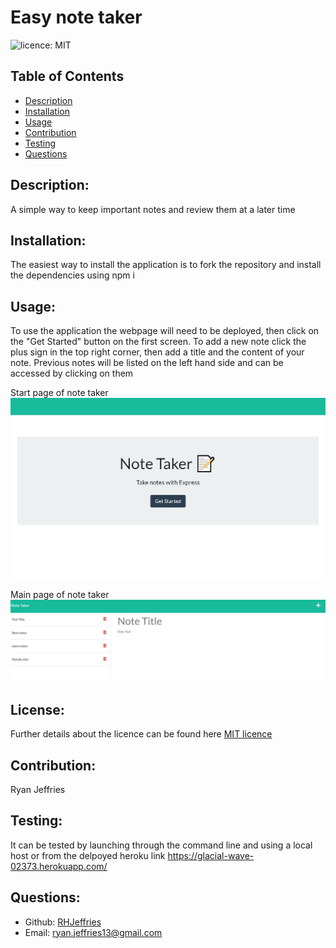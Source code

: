 # Easy note taker
  
  ![licence: MIT](https://img.shields.io/badge/license-MIT-pink)

  ## Table of Contents 
  - [Description](#description)
  - [Installation](#installation)
  - [Usage](#usage)
  - [Contribution](#contribution)
  - [Testing](#testing)
  - [Questions](#questions)
  
  ## Description:
  A simple way to keep important notes and review them at a later time
  
  ## Installation:
  The easiest way to install the application is to fork the repository and install the dependencies using npm i
  
  ## Usage:
  To use the application the webpage will need to be deployed, then click on the "Get Started" button on the first screen. To add a new note click the plus sign in the top right corner, then add a title and the content of your note. Previous notes will be listed on the left hand side and can be accessed by clicking on them 

  Start page of note taker ![Start page of note taker](./screenshots/screenshot_1.jpg)

  Main page of note taker ![Note taking page](./screenshots/screenshot_2.jpg)
  
  ## License:
  Further details about the licence can be found here [MIT licence](https://opensource.org/licenses/MIT)
  
  ## Contribution:
  Ryan Jeffries
  
  ## Testing:
  It can be tested by launching through the command line and using a local host or from the delpoyed heroku link https://glacial-wave-02373.herokuapp.com/
  
  ## Questions:
  - Github: [RHJeffries](https://github.com/RHJeffries)
  - Email: [ryan.jeffries13@gmail.com](mailto:ryan.jeffries13@gmail.com) 